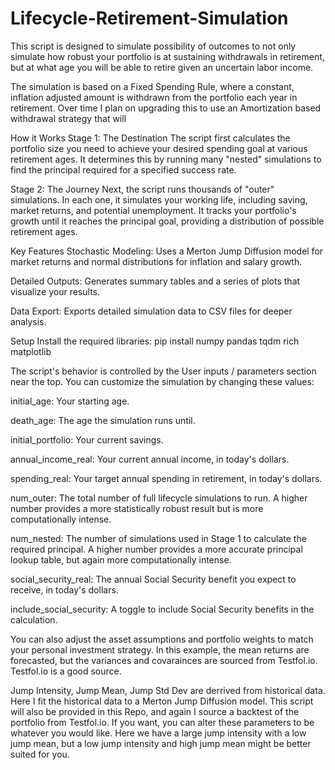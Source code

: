 # Lifecycle-Retirement-Simulation
This script is designed to simulate possibility of outcomes to not only simulate how robust your portfolio is at sustaining withdrawals in retirement, but at what age you will be able to retire given an uncertain labor income. 

The simulation is based on a Fixed Spending Rule, where a constant, inflation adjusted amount is withdrawn from the portfolio each year in retirement. Over time I plan on upgrading this to use an Amortization based withdrawal strategy that will 

How it Works
Stage 1: The Destination
The script first calculates the portfolio size you need to achieve your desired spending goal at various retirement ages. It determines this by running many "nested" simulations to find the principal required for a specified success rate.

Stage 2: The Journey
Next, the script runs thousands of "outer" simulations. In each one, it simulates your working life, including saving, market returns, and potential unemployment. It tracks your portfolio's growth until it reaches the principal goal, providing a distribution of possible retirement ages.

Key Features
Stochastic Modeling: Uses a Merton Jump Diffusion model for market returns and normal distributions for inflation and salary growth.

Detailed Outputs: Generates summary tables and a series of plots that visualize your results.

Data Export: Exports detailed simulation data to CSV files for deeper analysis.

Setup
Install the required libraries:
pip install numpy pandas tqdm rich matplotlib


The script's behavior is controlled by the User inputs / parameters section near the top. You can customize the simulation by changing these values:

initial_age: Your starting age.

death_age: The age the simulation runs until.

initial_portfolio: Your current savings.

annual_income_real: Your current annual income, in today's dollars.

spending_real: Your target annual spending in retirement, in today's dollars.

num_outer: The total number of full lifecycle simulations to run. A higher number provides a more statistically robust result but is more computationally intense.

num_nested: The number of simulations used in Stage 1 to calculate the required principal. A higher number provides a more accurate principal lookup table, but again more computationally intense.

social_security_real: The annual Social Security benefit you expect to receive, in today's dollars.

include_social_security: A toggle to include Social Security benefits in the calculation.

You can also adjust the asset assumptions and portfolio weights to match your personal investment strategy. In this example, the mean returns are forecasted, but the variances and covarainces are sourced from Testfol.io. Testfol.io is a good source.

Jump Intensity, Jump Mean, Jump Std Dev are derrived from historical data. Here I fit the historical data to a Merton Jump Diffusion model. This script will also be provided in this Repo, and again I source a backtest of the portfolio from Testfol.io. If you want, you can alter these parameters to be whatever you would like. Here we have a large jump intensity with a low jump mean, but a low jump intensity and high jump mean might be better suited for you. 
